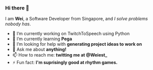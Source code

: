 ### Hi there 👋
I am **Wei**, a Software Developer from Singapore, and *I solve problems nobody has*.

- 🔭 I’m currently working on TwitchToSpeech using Python
- 🌱 I’m currently learning **Pega**
- 🤔 I’m looking for help with **generating project ideas to work on**
- 💬 Ask me about **anything!**
- 📫 How to reach me: **twitting me at @Weiest_** 
- ⚡ Fun fact: **I'm suprisingly good at rhythm games.**
